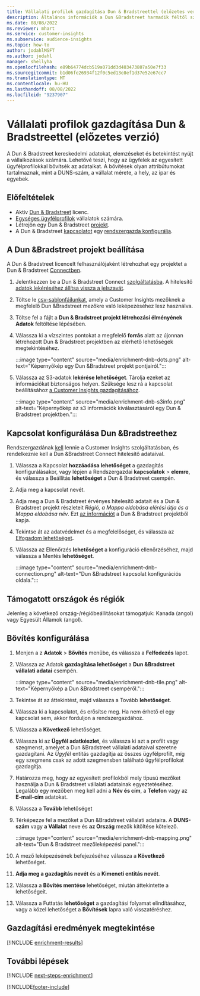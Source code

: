 ```yaml
---
title: Vállalati profilok gazdagítása Dun & Bradstreettel (előzetes verzió)
description: Általános információk a Dun &Bradstreet harmadik féltől származó gazdagításáról.
ms.date: 08/08/2022
ms.reviewer: mhart
ms.service: customer-insights
ms.subservice: audience-insights
ms.topic: how-to
author: jodahlMSFT
ms.author: jodahl
manager: shellyha
ms.openlocfilehash: e89b64774dcb519a071dd3d403473807a50e7f33
ms.sourcegitcommit: b1d06fe26934f12f0c5ed13e8ef1d37e52e67cc7
ms.translationtype: MT
ms.contentlocale: hu-HU
ms.lasthandoff: 08/08/2022
ms.locfileid: "9237907"
---
```

# <a name="enrich-company-profiles-with-dun--bradstreet-preview"></a>Vállalati profilok gazdagítása Dun & Bradstreettel (előzetes verzió)

A Dun & Bradstreet kereskedelmi adatokat, elemzéseket és betekintést nyújt a vállalkozások számára. Lehetővé teszi, hogy az ügyfelek az egyesített ügyfélprofilokkal bővítsék az adataikat. A bővítések olyan attribútumokat tartalmaznak, mint a DUNS-szám, a vállalat mérete, a hely, az ipar és egyebek.

## <a name="prerequisites"></a>Előfeltételek

- Aktív [Dun & Bradstreet](https://www.dnb.com/marketing/media/give-your-data-a-boost.html?source=microsoft_audience_insights) licenc.
- [Egységes ügyfélprofilok](customer-profiles.md) vállalatok számára.
- Létrejön egy Dun & Bradstreet [projekt](#set-up-your-dun--bradstreet-project).
- A Dun & Bradstreet [kapcsolatot](connections.md) egy [rendszergazda konfigurálja](#configure-a-connection-for-dun--bradstreet).

## <a name="set-up-your-dun--bradstreet-project"></a>A Dun &Bradstreet projekt beállítása

A Dun & Bradstreet licencelt felhasználójaként létrehozhat egy projektet a Dun & Bradstreet [Connectben](https://connect.dnb.com?lead_source=microsoft_audienceinsights).

1. Jelentkezzen be a Dun & Bradstreet Connect [szolgáltatásba](https://connect.dnb.com?lead_source=microsoft_audienceinsights). A hitelesítő [adatok lekéréséhez állítsa vissza a jelszavát](https://sso.dnb.com/signin/forgot-password?lead_source=microsoft_audienceinsights).

1. Töltse le [csv-sablonfájlunkat](https://c360devenrichment.blob.core.windows.net/mapping/DnBCIdatamapping.csv), amely a Customer Insights mezőknek a megfelelő Dun &Bradstreet mezőkre való leképezéséhez lesz használva.

1. Töltse fel a fájlt a **Dun & Bradstreet projekt létrehozási élményének Adatok** feltöltése lépésében.

1. Válassza ki a vízszintes pontokat a megfelelő **forrás** alatt az újonnan létrehozott Dun & Bradstreet projektben az elérhető lehetőségek megtekintéséhez.

   :::image type="content" source="media/enrichment-dnb-dots.png" alt-text="Képernyőkép egy Dun &Bradstreet projekt pontjairól.":::

1. Válassza az S3-adatok **lekérése lehetőséget**. Tárolja ezeket az információkat biztonságos helyen. Szüksége lesz rá a kapcsolat beállításához [a Customer Insights gazdagításához](#configure-a-connection-for-dun--bradstreet).

   :::image type="content" source="media/enrichment-dnb-s3info.png" alt-text="Képernyőkép az s3 információk kiválasztásáról egy Dun & Bradstreet projektben.":::

## <a name="configure-a-connection-for-dun--bradstreet"></a>Kapcsolat konfigurálása Dun &Bradstreethez

Rendszergazdának [kell](permissions.md#admin) lennie a Customer Insights szolgáltatásban, és rendelkeznie kell a Dun &Bradstreet Connect hitelesítő adataival.

1. Válassza a Kapcsolat **hozzáadása lehetőséget** a gazdagítás konfigurálásakor, vagy lépjen a Rendszergazdai **kapcsolatok** > **elemre**, és válassza a Beállítás **lehetőséget** a Dun & Bradstreet csempén.

1. Adja meg a kapcsolat nevét.

1. Adja meg a Dun & Bradstreet érvényes hitelesítő adatait és a Dun & Bradstreet projekt részleteit *Régió, a Mappa eldobása elérési útja és a Mappa eldobása név*. Ezt [az információt](#set-up-your-dun--bradstreet-project) a Dun & Bradstreet projektből kapja.

1. Tekintse át az adatvédelmet és a megfelelőséget, és válassza az [Elfogadom lehetőséget](connections.md#data-privacy-and-compliance)**.**

1. Válassza az Ellenőrzés **lehetőséget** a konfiguráció ellenőrzéséhez, majd válassza a Mentés **lehetőséget**.

   :::image type="content" source="media/enrichment-dnb-connection.png" alt-text="Dun &Bradstreet kapcsolat konfigurációs oldala.":::

## <a name="supported-countries-or-regions"></a>Támogatott országok és régiók

Jelenleg a következő ország-/régióbeállításokat támogatjuk: Kanada (angol) vagy Egyesült Államok (angol).

## <a name="configure-the-enrichment"></a>Bővítés konfigurálása

1. Menjen a z **Adatok** > **Bővítés** menübe, és válassza a **Felfedezés** lapot.

1. Válassza az Adatok **gazdagítása lehetőséget** a **Dun &Bradstreet vállalati adatai** csempén.

   :::image type="content" source="media/enrichment-dnb-tile.png" alt-text="Képernyőkép a Dun &Bradstreet csempéről.":::

1. Tekintse át az áttekintést, majd válassza a Tovább **lehetőséget**.

1. Válassza ki a kapcsolatot, és erősítse meg. Ha nem érhető el egy kapcsolat sem, akkor forduljon a rendszergazdához.

1. Válassza a **Következő** lehetőséget.

1. Válassza ki az **Ügyfél adatkészlet**, és válassza ki azt a profilt vagy szegmenst, amelyet a Dun &Bradstreet vállalati adataival szeretne gazdagítani. Az *Ügyfél* entitás gazdagítja az összes ügyfélprofilt, míg egy szegmens csak az adott szegmensben található ügyfélprofilokat gazdagítja.

1. Határozza meg, hogy az egyesített profilokból mely típusú mezőket használja a Dun & Bradstreet vállalati adatainak egyeztetéséhez. Legalább egy mezőben meg kell adni a **Név és cím**, a **Telefon** vagy az **E-mail-cím** adatokat.

1. Válassza a **Tovább** lehetőséget

1. Térképezze fel a mezőket a Dun &Bradstreet vállalati adataira. A **DUNS-szám** vagy **a Vállalat** neve és **az Ország** mezők kitöltése kötelező.

      :::image type="content" source="media/enrichment-dnb-mapping.png" alt-text="Dun & Bradstreet mezőleképezési panel.":::

1. A mező leképezésének befejezéséhez válassza a **Következő** lehetőséget.

1. **Adja meg a gazdagítás nevét** és a **Kimeneti entitás nevét**.

1. Válassza a **Bővítés mentése** lehetőséget, miután áttekintette a lehetőségeit.

1. Válassza a Futtatás **lehetőséget** a gazdagítási folyamat elindításához, vagy a közel lehetőséget a **Bővítések** lapra való visszatéréshez.

## <a name="view-enrichment-results"></a>Gazdagítási eredmények megtekintése

[!INCLUDE [enrichment-results](includes/enrichment-results.md)]

## <a name="next-steps"></a>További lépések

[!INCLUDE [next-steps-enrichment](includes/next-steps-enrichment.md)]

[!INCLUDE[footer-include](includes/footer-banner.md)]
